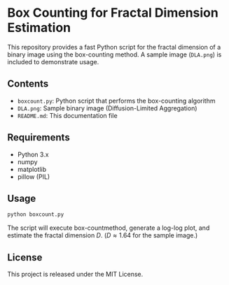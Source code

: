 # Box Counting for Fractal Dimension Estimation

This repository provides a fast Python script for the fractal dimension of a binary image using the box-counting method. A sample image (`DLA.png`) is included to demonstrate usage.

## Contents

- `boxcount.py`: Python script that performs the box-counting algorithm
- `DLA.png`: Sample binary image (Diffusion-Limited Aggregation)
- `README.md`: This documentation file

## Requirements

- Python 3.x
- numpy
- matplotlib
- pillow (PIL)

## Usage

```bash
python boxcount.py
```

The script will execute box-countmethod, generate a log-log plot, and estimate the fractal dimension $D$. ($D\approx1.64$ for the sample image.)

## License

This project is released under the MIT License.
